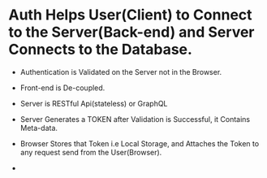# Auth Helps User(Client) to Connect to the Server(Back-end) and Server Connects to the Database.
  
  * Authentication is Validated on the Server not in the Browser.
  
  * Front-end is De-coupled.
  
  * Server is RESTful Api(stateless) or GraphQL
  
  * Server Generates a TOKEN after Validation is Successful, it Contains Meta-data.

  * Browser Stores that Token i.e Local Storage, and Attaches the Token to any request send from the User(Browser).

  * 
